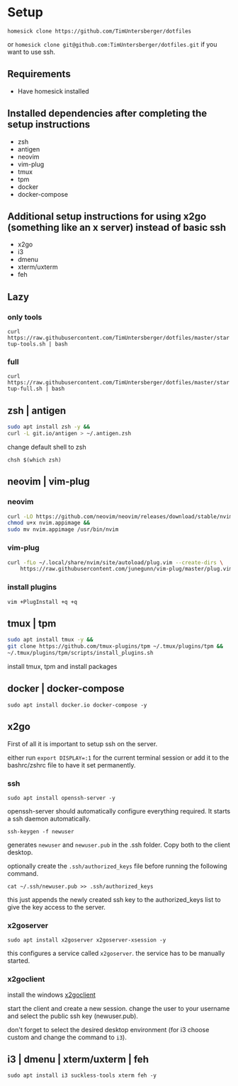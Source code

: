 # Setup

`homesick clone https://github.com/TimUntersberger/dotfiles`

or `homesick clone git@github.com:TimUntersberger/dotfiles.git` if you want to use ssh.

## Requirements

* Have homesick installed

## Installed dependencies after completing the setup instructions

* zsh
* antigen
* neovim
* vim-plug
* tmux
* tpm
* docker
* docker-compose

## Additional setup instructions for using x2go (something like an x server) instead of basic ssh

* x2go
* i3
* dmenu
* xterm/uxterm
* feh

## Lazy

### only tools 

`curl https://raw.githubusercontent.com/TimUntersberger/dotfiles/master/startup-tools.sh | bash`

### full

`curl https://raw.githubusercontent.com/TimUntersberger/dotfiles/master/startup-full.sh | bash`

## zsh | antigen

```bash
sudo apt install zsh -y &&
curl -L git.io/antigen > ~/.antigen.zsh
```

change default shell to zsh

`chsh $(which zsh)`

## neovim | vim-plug

### neovim

```bash
curl -LO https://github.com/neovim/neovim/releases/download/stable/nvim.appimage &&
chmod u+x nvim.appimage && 
sudo mv nvim.appimage /usr/bin/nvim
```

### vim-plug

```bash
curl -fLo ~/.local/share/nvim/site/autoload/plug.vim --create-dirs \
    https://raw.githubusercontent.com/junegunn/vim-plug/master/plug.vim
```

### install plugins

`vim +PlugInstall +q +q`

## tmux | tpm

```bash
sudo apt install tmux -y &&
git clone https://github.com/tmux-plugins/tpm ~/.tmux/plugins/tpm &&
~/.tmux/plugins/tpm/scripts/install_plugins.sh
```
install tmux, tpm and install packages

## docker | docker-compose

`sudo apt install docker.io docker-compose -y`

## x2go

First of all it is important to setup ssh on the server.

either run `export DISPLAY=:1` for the current terminal session or add it to the bashrc/zshrc file to have it set permanently.

### ssh

`sudo apt install openssh-server -y`

openssh-server should automatically configure everything required. It starts a ssh daemon automatically.

`ssh-keygen -f newuser`

generates `newuser` and `newuser.pub` in the .ssh folder. Copy both to the client desktop.

optionally create the `.ssh/authorized_keys` file before running the following command.

`cat ~/.ssh/newuser.pub >> .ssh/authorized_keys`

this just appends the newly created ssh key to the authorized_keys list to give the key access to the server.

### x2goserver

`sudo apt install x2goserver x2goserver-xsession -y`

this configures a service called `x2goserver`. the service has to be manually started.

### x2goclient

install the windows [x2goclient](code.x2go.org/releases/X2GoClient_latest_mswin32-setup.exe)

start the client and create a new session. change the user to your username and select the public ssh key (newuser.pub).

don't forget to select the desired desktop environment (for i3 choose custom and change the command to `i3`).

## i3 | dmenu | xterm/uxterm | feh

`sudo apt install i3 suckless-tools xterm feh -y`
